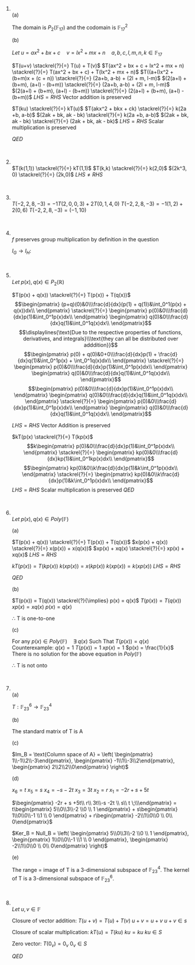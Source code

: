 1. 
	<br>(a) 
	
	The domain is $P_2(\mathbb{F}_{17})$ and the codomain is $\mathbb{F}_{17}^2$
	
	(b)
	
	$Let \; u = ax^2 + bx + c \quad v = lx^2+mx+n \quad a,b,c,l,m,n,k \in \mathbb{F}_{17}$
	
	$T(u+v) \stackrel{?}{=} T(u) + T(v)$
	$T(ax^2 + bx + c + lx^2 + mx + n) \stackrel{?}{=} T(ax^2 + bx + c) + T(lx^2 + mx + n)$
	$T((a+l)x^2 + (b+m)x + (c + n)) \stackrel{?}{=} (2a+b, a-b) + (2l + m, l-m)$
	$(2(a+l) + (b+m), (a+l) - (b+m)) \stackrel{?}{=} (2a+b, a-b) + (2l + m, l-m)$
	$(2(a+l) + (b+m), (a+l) - (b+m)) \stackrel{?}{=} (2(a+l) + (b+m), (a+l) - (b+m))$
	$LHS = RHS$
	Vector addition is preserved
	
	$T(ku) \stackrel{?}{=} kT(u)$
	$T(akx^2 + bkx + ck) \stackrel{?}{=} k(2a +b, a-b)$
	$(2ak + bk, ak - bk) \stackrel{?}{=} k(2a +b, a-b)$
	$(2ak + bk, ak - bk) \stackrel{?}{=} (2ak + bk, ak - bk)$
	$LHS = RHS$
	Scalar multiplication is preserved
	
	$QED$

<div style="page-break-after: always; visibility: hidden">\pagebreak</div>

2. 
	<br>$T(k(1,1)) \stackrel{?}{=} kT(1,1)$
	$T(k,k) \stackrel{?}{=} k(2,0)$
	$(2k^3, 0) \stackrel{?}{=} (2k,0)$
	$LHS \neq RHS$

<div style="page-break-after: always; visibility: hidden">\pagebreak</div>

3. 
	<br>$T(-2,2,8,-3)= -1T(2,0,0,3) + 2T(0,1,4,0)$
	$T(-2,2,8,-3)= -1(1,2) + 2(0,6)$
	$T(-2,2,8,-3)= (-1,10)$

<div style="page-break-after: always; visibility: hidden">\pagebreak</div>

4. 
	<br>$f$ preserves group multiplication by definition in the question
	
	 $I_G \rightarrow I_H$:


<div style="page-break-after: always; visibility: hidden">\pagebreak</div>

5. 
	<br>$Let \; p(x), q(x) \in P_2(\mathbb{R})$
	
	$T(p(x) + q(x)) \stackrel{?}{=} T(p(x)) + T(q(x))$
	$$\begin{pmatrix}   (p+q)(0)&0\\\frac{d}{dx}(p(1) + q(1))&\int_0^1(p(x) + q(x))dx\\ \end{pmatrix} \stackrel{?}{=} \begin{pmatrix}   p(0)&0\\\frac{d}{dx}p(1)&\int_0^1p(x)dx\\ \end{pmatrix} \begin{pmatrix}   q(0)&0\\\frac{d}{dx}q(1)&\int_0^1q(x)dx\\ \end{pmatrix}$$
	$$\displaylines{\text{Due to the respective properties of functions, derivatives, and integrals}\\\text{they can all be distributed over adddition}}$$
	$$\begin{pmatrix}   p(0) + q(0)&0+0\\\frac{d}{dx}p(1) + \frac{d}{dx}q(1)&\int_0^1p(x) + \int_0^1q(x)dx\\ \end{pmatrix} \stackrel{?}{=} \begin{pmatrix}   p(0)&0\\\frac{d}{dx}p(1)&\int_0^1p(x)dx\\ \end{pmatrix} \begin{pmatrix}   q(0)&0\\\frac{d}{dx}q(1)&\int_0^1q(x)dx\\ \end{pmatrix}$$
	$$\begin{pmatrix}   p(0)&0\\\frac{d}{dx}p(1)&\int_0^1p(x)dx\\ \end{pmatrix} \begin{pmatrix}   q(0)&0\\\frac{d}{dx}q(1)&\int_0^1q(x)dx\\ \end{pmatrix} \stackrel{?}{=} \begin{pmatrix}   p(0)&0\\\frac{d}{dx}p(1)&\int_0^1p(x)dx\\ \end{pmatrix} \begin{pmatrix}   q(0)&0\\\frac{d}{dx}q(1)&\int_0^1q(x)dx\\ \end{pmatrix}$$
	
	$LHS = RHS$
	Vector Addition is preserved
	
	$kT(p(x) \stackrel{?}{=} T(kp(x)$
	$$k\begin{pmatrix}   p(0)&0\\\frac{d}{dx}p(1)&\int_0^1p(x)dx\\ \end{pmatrix} \stackrel{?}{=} \begin{pmatrix}   kp(0)&0\\\frac{d}{dx}kp(1)&\int_0^1kp(x)dx\\ \end{pmatrix}$$
	$$\begin{pmatrix}   kp(0)&0\\k\frac{d}{dx}p(1)&k\int_0^1p(x)dx\\ \end{pmatrix} \stackrel{?}{=} \begin{pmatrix}   kp(0)&0\\k\frac{d}{dx}p(1)&k\int_0^1p(x)dx\\ \end{pmatrix}$$
	$LHS = RHS$
	Scalar multiplication is preserved
	$QED$

<div style="page-break-after: always; visibility: hidden">\pagebreak</div>

6. 
	<br>$Let \; p(x), q(x) \in Poly(\mathbb{F})$
	
	(a)
	
	$T(p(x) + q(x)) \stackrel{?}{=} T(p(x)) + T(q(x))$
	$x(p(x) + q(x)) \stackrel{?}{=} x(p(x)) + x(q(x))$
	$xp(x) + xq(x) \stackrel{?}{=} xp(x) + xq(x)$
	$LHS = RHS$
	
	$kT(p(x)) = T(kp(x))$
	$k(xp(x)) = x(kp(x))$
	$k(xp(x)) = k(xp(x))$
	$LHS = RHS$
	
	$QED$
	
	(b)
	
	$T(p(x)) = T(q(x)) \stackrel{?}{\implies} p(x) = q(x)$
	$T(p(x)) = T(q(x))$
	$xp(x) = xq(x)$
	$p(x)= q(x)$
	
	$\therefore$ T is one-to-one
	
	(c)
	
	$\text{For any } p(x) \in Poly(\mathbb{F}) \quad \exists \; q(x) \text{ Such That } T(p(x)) = q(x)$
	Counterexample:
	$q(x) = 1$
	$T(p(x)) = 1$
	$xp(x) = 1$
	$p(x) = \frac{1}{x}$
	There is no solution for the above equation in $Poly(\mathbb{F})$
	
	$\therefore$ T is not onto

<div style="page-break-after: always; visibility: hidden">\pagebreak</div>

7. 
	<br>(a)
	
	$T : \mathbb{F}_{23}^6 \rightarrow \mathbb{F}_{23}^4$
	
	(b)
	
	 The standard matrix of T is A
	
	(c)
	
	$Im_B = \text{Column space of A} = \left( \begin{pmatrix} 1\\-1\\2\\-3\end{pmatrix}, \begin{pmatrix} -1\\1\\-3\\2\end{pmatrix}, \begin{pmatrix} 2\\2\\2\\0\end{pmatrix} \right)$
	
	(d)
	
	$x_6 = t$
	$x_5 = s$
	$x_4 = -s -2t$
	$x_3 = 3t$
	$x_2 = r$
	$x_1 = -2r + s + 5t$
	
	$\begin{pmatrix} -2r + s +5t\\ r\\ 3t\\-s -2t \\ s\\ t  \;\\\end{pmatrix} = t\begin{pmatrix} 5\\0\\3\\-2 \\0 \\ 1 \end{pmatrix} + s\begin{pmatrix} 1\\0\\0\\-1 \\1 \\ 0 \end{pmatrix} + r\begin{pmatrix} -2\\1\\0\\0 \\ 0\\ 0\end{pmatrix}$
	
	$Ker_B = Null_B = \left( \begin{pmatrix} 5\\0\\3\\-2 \\0 \\ 1 \end{pmatrix}, \begin{pmatrix} 1\\0\\0\\-1 \\1 \\ 0 \end{pmatrix}, \begin{pmatrix} -2\\1\\0\\0 \\ 0\\ 0\end{pmatrix} \right)$
	
	(e)
	
	The range = image of T is a 3-dimensional subspace of $\mathbb{F}_{23}^4$. The kernel of T is a 3-dimensional subspace of $\mathbb{F}_{23}^6$.

<div style="page-break-after: always; visibility: hidden">\pagebreak</div>

8. 
	<br>$Let \; u,v \in \mathbb{F}$
	
	Closure of vector addition:
	$T(u + v) = T(u) + T(v)$
	$u+v = u+v$
	$u+v \in s$
	
	Closure of scalar multiplication:
	$kT(u) = T(ku)$
	$ku = ku$
	$ku \in S$
	
	Zero vector:
	$T(0_v) = 0_v$
	$0_v \in S$
	
	$QED$
	